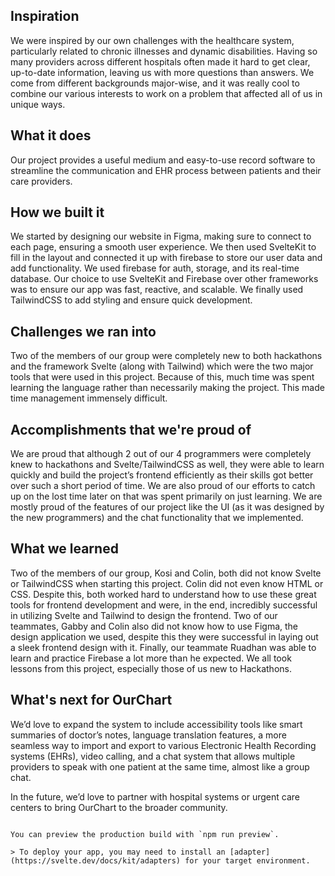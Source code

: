 ## Inspiration
We were inspired by our own challenges with the healthcare system, particularly related to chronic illnesses and dynamic disabilities. Having so many providers across different hospitals often made it hard to get clear, up-to-date information, leaving us with more questions than answers. We come from different backgrounds major-wise, and it was really cool to combine our various interests to work on a problem that affected all of us in unique ways.

## What it does
Our project provides a useful medium and easy-to-use record software to streamline the communication and EHR process between patients and their care  providers. 

## How we built it
We started by designing our website in Figma, making sure to connect to each page, ensuring a smooth user experience. We then used SvelteKit to fill in the layout and connected it up with firebase to store our user data and add functionality. We used firebase for auth, storage, and its real-time database. Our choice to use SvelteKit and Firebase over other frameworks was to ensure our app was fast, reactive, and scalable. We finally used TailwindCSS to add styling and ensure quick development.

## Challenges we ran into
Two of the members of our group were completely new to both hackathons and the framework Svelte (along with Tailwind) which were the two major tools that were used in this project. Because of this, much time was spent learning the language rather than necessarily making the project. This made time management immensely difficult.

## Accomplishments that we're proud of
We are proud that although 2 out of our 4 programmers were completely knew to hackathons and Svelte/TailwindCSS as well, they were able to learn quickly and build the project’s frontend efficiently as their skills got better over such a short period of time. We are also proud of our efforts to catch up on the lost time later on that was spent primarily on just learning. We are mostly proud of the features of our project like the UI (as it was designed by the new programmers) and the chat functionality that we implemented.

## What we learned
Two of the members of our group, Kosi and Colin, both did not know Svelte or TailwindCSS when starting this project. Colin did not even know HTML or CSS. Despite this, both worked hard to understand how to use these great tools for frontend development and were, in the end, incredibly successful in utilizing Svelte and Tailwind to design the frontend. Two of our teammates, Gabby and Colin also did not know how to use Figma, the design application we used, despite this they were successful in laying out a sleek frontend design with it. Finally, our teammate Ruadhan was able to learn and practice Firebase a lot more than he expected. We all took lessons from this project, especially those of us new to Hackathons.

## What's next for OurChart
We’d love to expand the system to include accessibility tools like smart summaries of doctor’s notes, language translation features, a more seamless way to import and export to various Electronic Health Recording systems (EHRs), video calling, and a chat system that allows multiple providers to speak with one patient at the same time, almost like a group chat. 

In the future, we’d love to partner with hospital systems or urgent care centers to bring OurChart to the broader community.


```

You can preview the production build with `npm run preview`.

> To deploy your app, you may need to install an [adapter](https://svelte.dev/docs/kit/adapters) for your target environment.
